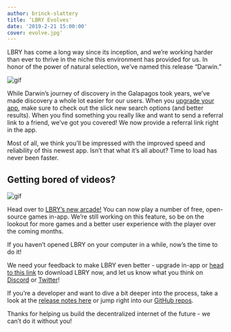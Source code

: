 ```yaml
---
author: brinck-slattery
title: ‘LBRY Evolves'
date: '2019-2-21 15:00:00'
cover: evolve.jpg'
---
```

LBRY has come a long way since its inception, and we’re working harder than ever to thrive in the niche this environment has provided for us. In honor of the power of natural selection, we’ve named this release “Darwin.”

![gif](https://spee.ch/@lbry:3f/darwin-029.gif)

While Darwin’s journey of discovery in the Galapagos took years, we’ve made discovery a whole lot easier for our users. When you [upgrade your app](https://lbry.io/get), make sure to check out the slick new search options (and better results). When you find something you really like and want to send a referral link to a friend, we’ve got you covered! We now provide a referral link right in the app.

Most of all, we think you’ll be impressed with the improved speed and reliability of this newest app. Isn’t that what it’s all about? Time to load has never been faster.

## Getting bored of videos?

![gif](https://spee.ch/@lbry:3f/invites-and-games.gif)

Head over to [LBRY’s new arcade!](https://open.lbry.io/%40OpenSourceGames) You can now play a number of free, open-source games in-app. We’re still working on this feature, so be on the lookout for more games and a better user experience with the player over the coming months.

If you haven’t opened LBRY on your computer in a while, now’s the time to do it! 

We need your feedback to make LBRY even better - upgrade in-app or [head to this link](https://lbry.io/get) to download LBRY now, and let us know what you think on [Discord](https://chat.lbry.io) or [Twitter](https://www.twitter.com/lbryio)! 

If you’re a developer and want to dive a bit deeper into the process, take a look at the [release notes here](https://github.com/lbryio/lbry-desktop/releases/tag/v0.29.0) or jump right into our [GitHub repos](https://github.com/lbryio/).

Thanks for helping us build the decentralized internet of the future - we can’t do it without you!
